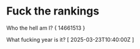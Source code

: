 # Fuck the rankings

Who the hell am I?
{ 14661513 }

What fucking year is it?
[ 2025-03-23T10:40:00Z ]
